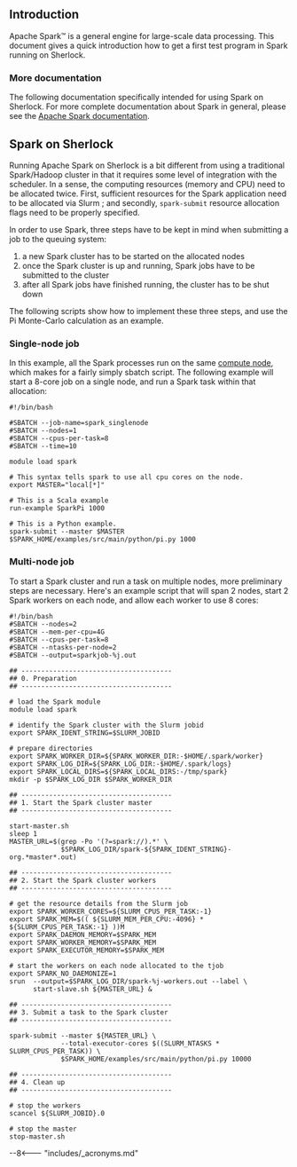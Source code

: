 ## Introduction

Apache Spark™ is a general engine for large-scale data processing.  This
document gives a quick introduction how to get a first test program in Spark
running on Sherlock.

### More documentation

The following documentation specifically intended for using Spark on Sherlock.
For more complete documentation about Spark in general, please see the [Apache
Spark documentation][url_spark].



## Spark on Sherlock

Running Apache Spark on Sherlock is a bit different from using a traditional
Spark/Hadoop cluster in that it requires some level of integration with the
scheduler.  In a sense, the computing resources (memory and CPU) need to be
allocated twice. First, sufficient resources for the Spark application need to
be allocated via Slurm ; and secondly, `spark-submit` resource allocation flags
need to be properly specified.

In order to use Spark, three steps have to be kept in mind when submitting a
job to the queuing system:

1. a new Spark cluster has to be started on the allocated nodes
2. once the Spark cluster is up and running, Spark jobs have to be submitted to
   the cluster
3. after all Spark jobs have finished running, the cluster has to be shut down

The following scripts show how to implement these three steps, and use the Pi
Monte-Carlo calculation as an example.

### Single-node job

In this example, all the Spark processes run on the same [compute
node][url_compute_node], which makes for a fairly simply sbatch script. The
following example will start a 8-core job on a single node, and run a Spark
task within that allocation:

``` shell
#!/bin/bash

#SBATCH --job-name=spark_singlenode
#SBATCH --nodes=1
#SBATCH --cpus-per-task=8
#SBATCH --time=10

module load spark

# This syntax tells spark to use all cpu cores on the node.
export MASTER="local[*]"

# This is a Scala example
run-example SparkPi 1000

# This is a Python example.
spark-submit --master $MASTER $SPARK_HOME/examples/src/main/python/pi.py 1000
```

### Multi-node job

To start a Spark cluster and run a task on multiple nodes, more preliminary
steps are necessary. Here's an example script that will span 2 nodes, start 2
Spark workers on each node, and allow each worker to use 8 cores:

``` shell
#!/bin/bash
#SBATCH --nodes=2
#SBATCH --mem-per-cpu=4G
#SBATCH --cpus-per-task=8
#SBATCH --ntasks-per-node=2
#SBATCH --output=sparkjob-%j.out

## --------------------------------------
## 0. Preparation
## --------------------------------------

# load the Spark module
module load spark

# identify the Spark cluster with the Slurm jobid
export SPARK_IDENT_STRING=$SLURM_JOBID

# prepare directories
export SPARK_WORKER_DIR=${SPARK_WORKER_DIR:-$HOME/.spark/worker}
export SPARK_LOG_DIR=${SPARK_LOG_DIR:-$HOME/.spark/logs}
export SPARK_LOCAL_DIRS=${SPARK_LOCAL_DIRS:-/tmp/spark}
mkdir -p $SPARK_LOG_DIR $SPARK_WORKER_DIR

## --------------------------------------
## 1. Start the Spark cluster master
## --------------------------------------

start-master.sh
sleep 1
MASTER_URL=$(grep -Po '(?=spark://).*' \
             $SPARK_LOG_DIR/spark-${SPARK_IDENT_STRING}-org.*master*.out)

## --------------------------------------
## 2. Start the Spark cluster workers
## --------------------------------------

# get the resource details from the Slurm job
export SPARK_WORKER_CORES=${SLURM_CPUS_PER_TASK:-1}
export SPARK_MEM=$(( ${SLURM_MEM_PER_CPU:-4096} * ${SLURM_CPUS_PER_TASK:-1} ))M
export SPARK_DAEMON_MEMORY=$SPARK_MEM
export SPARK_WORKER_MEMORY=$SPARK_MEM
export SPARK_EXECUTOR_MEMORY=$SPARK_MEM

# start the workers on each node allocated to the tjob
export SPARK_NO_DAEMONIZE=1
srun  --output=$SPARK_LOG_DIR/spark-%j-workers.out --label \
      start-slave.sh ${MASTER_URL} &

## --------------------------------------
## 3. Submit a task to the Spark cluster
## --------------------------------------

spark-submit --master ${MASTER_URL} \
             --total-executor-cores $((SLURM_NTASKS * SLURM_CPUS_PER_TASK)) \
             $SPARK_HOME/examples/src/main/python/pi.py 10000

## --------------------------------------
## 4. Clean up
## --------------------------------------

# stop the workers
scancel ${SLURM_JOBID}.0

# stop the master
stop-master.sh
```


[comment]: #  (link URLs -----------------------------------------------------)

[url_spark]:        //spark.apache.org/

[url_compute_node]: /docs/glossary/#node


--8<--- "includes/_acronyms.md"
